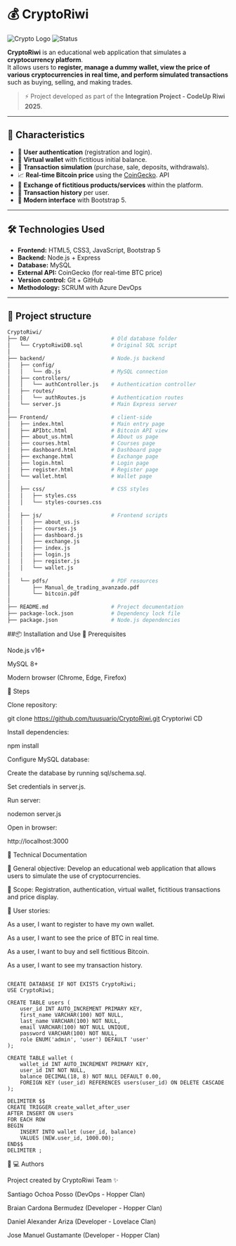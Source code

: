 # 💰 CryptoRiwi

![Crypto Logo](https://img.shields.io/badge/CryptoRiwi-Beta-blueviolet?style=for-the-badge&logo=bitcoin)
![Status](https://img.shields.io/badge/Status-In_Progress-yellow?style=for-the-badge)

**CryptoRiwi** is an educational web application that simulates a **cryptocurrency platform**.  
It allows users to **register, manage a dummy wallet, view the price of various cryptocurrencies in real time, and perform simulated transactions** such as buying, selling, and making trades.  

> ⚡ Project developed as part of the **Integration Project - CodeUp Riwi 2025**.  

---

## 🚀 Characteristics

- 🔐 **User authentication** (registration and login).
- 👛 **Virtual wallet** with fictitious initial balance.
- 💸 **Transaction simulation** (purchase, sale, deposits, withdrawals).
- 📈 **Real-time Bitcoin price** using the [CoinGecko](https://docs.coingecko.com/docs/10-mins-tutorial-guide). API
- 🛒 **Exchange of fictitious products/services** within the platform.
- 📜 **Transaction history** per user.
- 🎨 **Modern interface** with Bootstrap 5.

---

## 🛠️ Technologies Used

- **Frontend:** HTML5, CSS3, JavaScript, Bootstrap 5  
- **Backend:** Node.js + Express  
- **Database:** MySQL  
- **External API:** CoinGecko (for real-time BTC price)  
- **Version control:** Git + GitHub  
- **Methodology:** SCRUM with Azure DevOps  

---

## 📂 Project structure

```bash
CryptoRiwi/
├── DB/                          # Old database folder
│   └── CryptoRiwiDB.sql         # Original SQL script
│
├── backend/                     # Node.js backend
│   ├── config/
│   │   └── db.js                # MySQL connection
│   ├── controllers/
│   │   └── authController.js    # Authentication controller
│   ├── routes/
│   │   └── authRoutes.js        # Authentication routes
│   └── server.js                # Main Express server
│
├── Frontend/                    # client-side
│   ├── index.html               # Main entry page
│   ├── APIbtc.html              # Bitcoin API view
│   ├── about_us.html            # About us page
│   ├── courses.html             # Courses page
│   ├── dashboard.html           # Dashboard page
│   ├── exchange.html            # Exchange page
│   ├── login.html               # Login page
│   ├── register.html            # Register page
│   └── wallet.html              # Wallet page
│
│   ├── css/                     # CSS styles
│   │   ├── styles.css
│   │   └── styles-courses.css
│
│   ├── js/                      # Frontend scripts
│   │   ├── about_us.js
│   │   ├── courses.js
│   │   ├── dashboard.js
│   │   ├── exchange.js
│   │   ├── index.js
│   │   ├── login.js
│   │   ├── register.js
│   │   └── wallet.js
│
│   └── pdfs/                    # PDF resources
│       ├── Manual_de_trading_avanzado.pdf
│       └── bitcoin.pdf
│
├── README.md                    # Project documentation
├── package-lock.json            # Dependency lock file
├── package.json                 # Node.js dependencies
```

##📦 Installation and Use
🔹 Prerequisites

Node.js
 v16+

MySQL
 8+

Modern browser (Chrome, Edge, Firefox)

🔹 Steps

Clone repository:

git clone https://github.com/tuusuario/CryptoRiwi.git
Cryptoriwi CD


Install dependencies:

npm install


Configure MySQL database:

Create the database by running sql/schema.sql.

Set credentials in server.js.

Run server:

nodemon server.js


Open in browser:

http://localhost:3000

📖 Technical Documentation

📌 General objective: Develop an educational web application that allows users to simulate the use of cryptocurrencies.

📌 Scope: Registration, authentication, virtual wallet, fictitious transactions and price display.

📌 User stories:

As a user, I want to register to have my own wallet.

As a user, I want to see the price of BTC in real time.

As a user, I want to buy and sell fictitious Bitcoin.

As a user, I want to see my transaction history.


```

CREATE DATABASE IF NOT EXISTS CryptoRiwi;
USE CryptoRiwi;

CREATE TABLE users (
    user_id INT AUTO_INCREMENT PRIMARY KEY,
    first_name VARCHAR(100) NOT NULL,
    last_name VARCHAR(100) NOT NULL,
    email VARCHAR(100) NOT NULL UNIQUE,
    password VARCHAR(100) NOT NULL,
    role ENUM('admin', 'user') DEFAULT 'user'
);

CREATE TABLE wallet (
    wallet_id INT AUTO_INCREMENT PRIMARY KEY,
    user_id INT NOT NULL,
    balance DECIMAL(18, 8) NOT NULL DEFAULT 0.00,
    FOREIGN KEY (user_id) REFERENCES users(user_id) ON DELETE CASCADE
);

DELIMITER $$
CREATE TRIGGER create_wallet_after_user
AFTER INSERT ON users
FOR EACH ROW
BEGIN
    INSERT INTO wallet (user_id, balance)
    VALUES (NEW.user_id, 1000.00);
END$$
DELIMITER ;
```


👨‍ 💻 Authors

Project created by CryptoRiwi Team ✨

Santiago Ochoa Posso (DevOps - Hopper Clan)

Braian Cardona Bermudez (Developer - Hopper Clan)

Daniel Alexander Ariza (Developer - Lovelace Clan)

Jose Manuel Gustamante (Developer - Hopper Clan)
